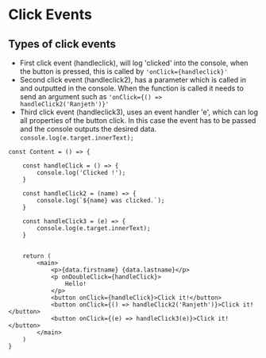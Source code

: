 # Click Events

## Types of click events
 - First click event (handleclick), will log 'clicked' into the console, when the button is pressed, this is called by <code>'onClick={handleclick}'</code>
 - Second click event (handleclick2), has a parameter which is called in and outputted in the console. When the function is called it needs to send an argument such as <code>'onClick={() => handleClick2('Ranjeth')}'</code>
 - Third click event (handleclick3), uses an event handler 'e', which can log all properties of the button click. In this case the event has to be passed and the console outputs the desired data. <code>console.log(e.target.innerText);</code>
```JSX
const Content = () => {

    const handleClick = () => {
        console.log('Clicked !');
    }

    const handleClick2 = (name) => {
        console.log(`${name} was clicked.`);
    }

    const handleClick3 = (e) => {
        console.log(e.target.innerText);
    }
    

    return (
        <main>
            <p>{data.firstname} {data.lastname}</p>
            <p onDoubleClick={handleClick}>
                Hello!
            </p>
            <button onClick={handleClick}>Click it!</button>
            <button onClick={() => handleClick2('Ranjeth')}>Click it!</button>
            <button onClick={(e) => handleClick3(e)}>Click it!</button>
        </main>
    )
}
```